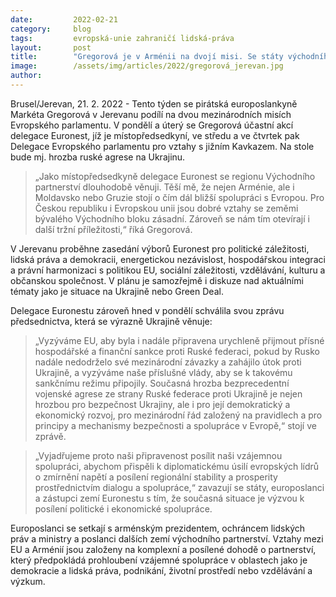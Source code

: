 ```yaml
---
date:         2022-02-21
category:     blog
tags:         evropská-unie zahraničí lidská-práva
layout:       post
title:        "Gregorová je v Arménii na dvojí misi. Se státy východního sousedství řeší jejich ambice i Ukrajinu"
image:        /assets/img/articles/2022/gregorová_jerevan.jpg
author:       
---
```


Brusel/Jerevan, 21. 2. 2022 - Tento týden se pirátská europoslankyně Markéta Gregorová v Jerevanu podílí na dvou mezinárodních misích Evropského parlamentu. V pondělí a úterý se Gregorová účastní akcí delegace Euronest, jíž je místopředsedkyní, ve středu a ve čtvrtek pak Delegace Evropského parlamentu pro vztahy s jižním Kavkazem. Na stole bude mj. hrozba ruské agrese na Ukrajinu.

> „Jako místopředsedkyně delegace Euronest se regionu Východního partnerství dlouhodobě věnuji. Těší mě, že nejen Arménie, ale i Moldavsko nebo Gruzie stojí o čím dál bližší spolupráci s Evropou. Pro Českou republiku i Evropskou unii jsou dobré vztahy se zeměmi bývalého Východního bloku zásadní. Zároveň se nám tím otevírají i další tržní příležitosti,“ říká Gregorová.

V Jerevanu proběhne zasedání výborů Euronest pro politické záležitosti, lidská práva a demokracii, energetickou nezávislost, hospodářskou integraci a právní harmonizaci s politikou EU, sociální záležitosti, vzdělávání, kulturu a občanskou společnost. V plánu je samozřejmě i diskuze nad aktuálními tématy jako je situace na Ukrajině nebo Green Deal.

Delegace Euronestu zároveň hned v pondělí schválila svou zprávu předsednictva, která se výrazně Ukrajině věnuje:

> „Vyzýváme EU, aby byla i nadále připravena urychleně přijmout přísné hospodářské a finanční sankce proti Ruské federaci, pokud by Rusko nadále nedodrželo své mezinárodní závazky a zahájilo útok proti Ukrajině, a vyzýváme naše příslušné vlády, aby se k takovému sankčnímu režimu připojily. Současná hrozba bezprecedentní vojenské agrese ze strany Ruské federace proti Ukrajině je nejen hrozbou pro bezpečnost Ukrajiny, ale i pro její demokratický a ekonomický rozvoj, pro mezinárodní řád založený na pravidlech a pro principy a mechanismy bezpečnosti a spolupráce v Evropě,“ stojí ve zprávě.

> „Vyjadřujeme proto naši připravenost posílit naši vzájemnou spolupráci, abychom přispěli k diplomatickému úsilí evropských lídrů o zmírnění napětí a posílení regionální stability a prosperity prostřednictvím dialogu a spolupráce,“ zavazují se státy, europoslanci a zástupci zemí Euronestu s tím, že současná situace je výzvou k posílení politické i ekonomické spolupráce.

Europoslanci se setkají s arménským prezidentem, ochráncem lidských práv a ministry a poslanci dalších zemí východního partnerství. Vztahy mezi EU a Arménií jsou založeny na komplexní a posílené dohodě o partnerství, který předpokládá prohloubení vzájemné spolupráce v oblastech jako je demokracie a lidská práva, podnikání, životní prostředí nebo vzdělávání a výzkum.

